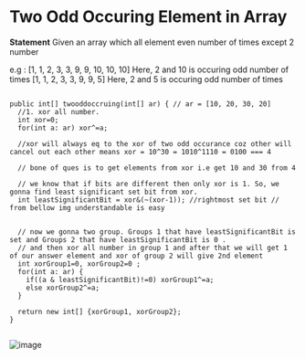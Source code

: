 # Two Odd Occuring Element in Array
**Statement** Given an array which all element even number of times except 2 number

e.g : [1, 1, 2, 3, 3, 9, 9, 10, 10, 10] Here, 2 and 10 is occuring odd number of times
[1, 1, 2, 3, 3, 9, 9, 5] Here, 2 and 5 is occuring odd number of times


```

public int[] twooddoccruing(int[] ar) { // ar = [10, 20, 30, 20]
  //1. xor all number. 
  int xor=0;
  for(int a: ar) xor^=a;
 
  //xor will always eq to the xor of two odd occurance coz other will cancel out each other means xor = 10^30 = 1010^1110 = 0100 === 4
  
  // bone of ques is to get elements from xor i.e get 10 and 30 from 4
  
  // we know that if bits are different then only xor is 1. So, we gonna find least significant set bit from xor.
  int leastSignificantBit = xor&(~(xor-1)); //rightmost set bit // from bellow img understandable is easy
  
  
  // now we gonna two group. Groups 1 that have leastSignificantBit is set and Groups 2 that have leastSignificantBit is 0 .
  // and then xor all number in group 1 and after that we will get 1 of our answer element and xor of group 2 will give 2nd element 
  int xorGroup1=0, xorGroup2=0 ;
  for(int a: ar) {
    if((a & leastSignificantBit)!=0) xorGroup1^=a;
    else xorGroup2^=a;
  }
  
  return new int[] {xorGroup1, xorGroup2};
}


```
![image](https://user-images.githubusercontent.com/54256549/166143981-de840c66-f9d3-4eec-a598-4b80a28e3aef.png)


